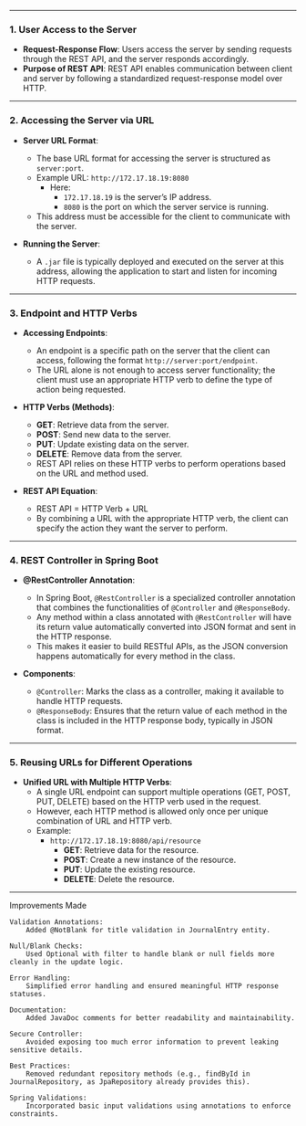
---

### 1. User Access to the Server

- **Request-Response Flow**: Users access the server by sending requests through the REST API, and the server responds accordingly.
- **Purpose of REST API**: REST API enables communication between client and server by following a standardized request-response model over HTTP.

---

### 2. Accessing the Server via URL

- **Server URL Format**:
    - The base URL format for accessing the server is structured as `server:port`.
    - Example URL: `http://172.17.18.19:8080`
        - Here:
            - `172.17.18.19` is the server’s IP address.
            - `8080` is the port on which the server service is running.
    - This address must be accessible for the client to communicate with the server.

- **Running the Server**:
    - A `.jar` file is typically deployed and executed on the server at this address, allowing the application to start and listen for incoming HTTP requests.

---

### 3. Endpoint and HTTP Verbs

- **Accessing Endpoints**:
    - An endpoint is a specific path on the server that the client can access, following the format `http://server:port/endpoint`.
    - The URL alone is not enough to access server functionality; the client must use an appropriate HTTP verb to define the type of action being requested.

- **HTTP Verbs (Methods)**:
    - **GET**: Retrieve data from the server.
    - **POST**: Send new data to the server.
    - **PUT**: Update existing data on the server.
    - **DELETE**: Remove data from the server.
    - REST API relies on these HTTP verbs to perform operations based on the URL and method used.

- **REST API Equation**:
    - REST API = HTTP Verb + URL
    - By combining a URL with the appropriate HTTP verb, the client can specify the action they want the server to perform.

---

### 4. REST Controller in Spring Boot

- **@RestController Annotation**:
    - In Spring Boot, `@RestController` is a specialized controller annotation that combines the functionalities of `@Controller` and `@ResponseBody`.
    - Any method within a class annotated with `@RestController` will have its return value automatically converted into JSON format and sent in the HTTP response.
    - This makes it easier to build RESTful APIs, as the JSON conversion happens automatically for every method in the class.

- **Components**:
    - `@Controller`: Marks the class as a controller, making it available to handle HTTP requests.
    - `@ResponseBody`: Ensures that the return value of each method in the class is included in the HTTP response body, typically in JSON format.

---

### 5. Reusing URLs for Different Operations

- **Unified URL with Multiple HTTP Verbs**:
    - A single URL endpoint can support multiple operations (GET, POST, PUT, DELETE) based on the HTTP verb used in the request.
    - However, each HTTP method is allowed only once per unique combination of URL and HTTP verb.
    - Example:
        - `http://172.17.18.19:8080/api/resource`
            - **GET**: Retrieve data for the resource.
            - **POST**: Create a new instance of the resource.
            - **PUT**: Update the existing resource.
            - **DELETE**: Delete the resource.

---
Improvements Made

    Validation Annotations:
        Added @NotBlank for title validation in JournalEntry entity.

    Null/Blank Checks:
        Used Optional with filter to handle blank or null fields more cleanly in the update logic.

    Error Handling:
        Simplified error handling and ensured meaningful HTTP response statuses.

    Documentation:
        Added JavaDoc comments for better readability and maintainability.

    Secure Controller:
        Avoided exposing too much error information to prevent leaking sensitive details.

    Best Practices:
        Removed redundant repository methods (e.g., findById in JournalRepository, as JpaRepository already provides this).

    Spring Validations:
        Incorporated basic input validations using annotations to enforce constraints.

